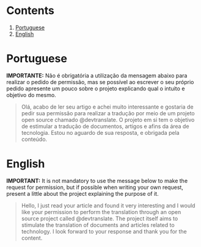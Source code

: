 # Contents
1. [Portuguese](https://github.com/devtranslate/medium/blob/master/PERMISSION.md#portuguese)
2. [English](https://github.com/devtranslate/medium/blob/master/PERMISSION.md#english)

# Portuguese
**IMPORTANTE:** Não é obrigatória a utilização da mensagem abaixo para realizar o pedido de permissão, mas se possível ao escrever o seu próprio pedido apresente um pouco sobre o projeto explicando qual o intuito e objetivo do mesmo.

> Olá, acabo de ler seu artigo e achei muito interessante e gostaria de pedir sua permissão para realizar a tradução por meio de um projeto open source chamado @devtranslate. O projeto em si tem o objetivo de estimular a tradução de documentos, artigos e afins da área de tecnologia. Estou no aguardo de sua resposta, e obrigada pela conteúdo.

# English
**IMPORTANT:** It is not mandatory to use the message below to make the request for permission, but if possible when writing your own request, present a little about the project explaining the purpose of it.

> Hello, I just read your article and found it very interesting and I would like your permission to perform the translation through an open source project called @devtranslate. The project itself aims to stimulate the translation of documents and articles related to technology. I look forward to your response and thank you for the content.
